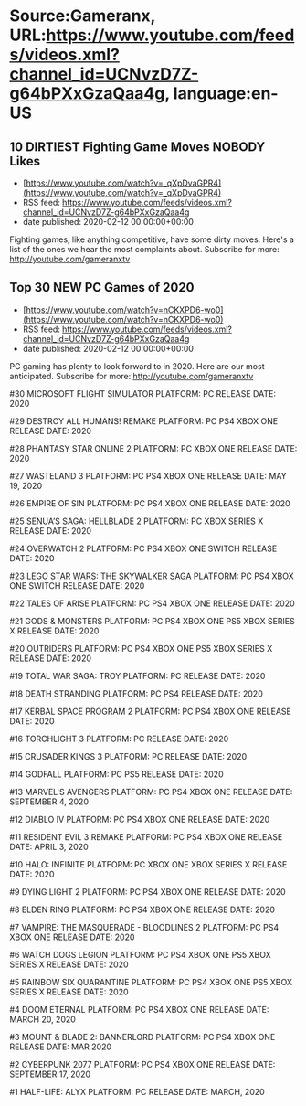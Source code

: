 # Source:Gameranx, URL:https://www.youtube.com/feeds/videos.xml?channel_id=UCNvzD7Z-g64bPXxGzaQaa4g, language:en-US

## 10 DIRTIEST Fighting Game Moves NOBODY Likes
 - [https://www.youtube.com/watch?v=_qXpDvaGPR4](https://www.youtube.com/watch?v=_qXpDvaGPR4)
 - RSS feed: https://www.youtube.com/feeds/videos.xml?channel_id=UCNvzD7Z-g64bPXxGzaQaa4g
 - date published: 2020-02-12 00:00:00+00:00

Fighting games, like anything competitive, have some dirty moves. Here's a list of the ones we hear the most complaints about.
Subscribe for more: http://youtube.com/gameranxtv

## Top 30 NEW PC Games of 2020
 - [https://www.youtube.com/watch?v=nCKXPD6-wo0](https://www.youtube.com/watch?v=nCKXPD6-wo0)
 - RSS feed: https://www.youtube.com/feeds/videos.xml?channel_id=UCNvzD7Z-g64bPXxGzaQaa4g
 - date published: 2020-02-12 00:00:00+00:00

PC gaming has plenty to look forward to in 2020. Here are our most anticipated.
Subscribe for more: http://youtube.com/gameranxtv

#30 MICROSOFT FLIGHT SIMULATOR
PLATFORM: PC
RELEASE DATE: 2020

#29 DESTROY ALL HUMANS! REMAKE
PLATFORM: PC PS4 XBOX ONE
RELEASE DATE: 2020

#28 PHANTASY STAR ONLINE 2
PLATFORM: PC XBOX ONE
RELEASE DATE: 2020

#27 WASTELAND 3
PLATFORM: PC PS4 XBOX ONE
RELEASE DATE: MAY 19, 2020

#26 EMPIRE OF SIN
PLATFORM: PC PS4 XBOX ONE
RELEASE DATE: 2020

#25 SENUA’S SAGA: HELLBLADE 2
PLATFORM: PC XBOX SERIES X
RELEASE DATE: 2020

#24 OVERWATCH 2
PLATFORM: PC PS4 XBOX ONE SWITCH
RELEASE DATE: 2020

#23 LEGO STAR WARS: THE SKYWALKER SAGA
PLATFORM: PC PS4 XBOX ONE SWITCH
RELEASE DATE: 2020

#22 TALES OF ARISE
PLATFORM: PC PS4 XBOX ONE
RELEASE DATE: 2020

#21 GODS & MONSTERS
PLATFORM: PC PS4 XBOX ONE PS5 XBOX SERIES X
RELEASE DATE: 2020

#20 OUTRIDERS
PLATFORM: PC PS4 XBOX ONE PS5 XBOX SERIES X
RELEASE DATE: 2020

#19 TOTAL WAR SAGA: TROY
PLATFORM: PC 
RELEASE DATE: 2020

#18 DEATH STRANDING
PLATFORM: PC PS4 
RELEASE DATE: 2020

#17 KERBAL SPACE PROGRAM 2
PLATFORM: PC PS4 XBOX ONE 
RELEASE DATE: 2020

#16 TORCHLIGHT 3
PLATFORM: PC
RELEASE DATE: 2020

#15 CRUSADER KINGS 3
PLATFORM: PC 
RELEASE DATE: 2020

#14 GODFALL
PLATFORM: PC PS5 
RELEASE DATE: 2020

#13 MARVEL'S AVENGERS
PLATFORM: PC PS4 XBOX ONE
RELEASE DATE: SEPTEMBER 4, 2020

#12 DIABLO IV
PLATFORM: PC PS4 XBOX ONE 
RELEASE DATE: 2020

#11 RESIDENT EVIL 3 REMAKE
PLATFORM: PC PS4 XBOX ONE 
RELEASE DATE: APRIL 3, 2020

#10 HALO: INFINITE
PLATFORM: PC XBOX ONE XBOX SERIES X
RELEASE DATE: 2020

#9 DYING LIGHT 2
PLATFORM: PC PS4 XBOX ONE 
RELEASE DATE: 2020

#8 ELDEN RING
PLATFORM: PC PS4 XBOX ONE 
RELEASE DATE: 2020

#7 VAMPIRE: THE MASQUERADE - BLOODLINES 2
PLATFORM: PC PS4 XBOX ONE 
RELEASE DATE: 2020

#6 WATCH DOGS LEGION
PLATFORM: PC PS4 XBOX ONE PS5 XBOX SERIES X
RELEASE DATE: 2020

#5 RAINBOW SIX QUARANTINE
PLATFORM: PC PS4 XBOX ONE PS5 XBOX SERIES X
RELEASE DATE: 2020

#4 DOOM ETERNAL
PLATFORM: PC PS4 XBOX ONE 
RELEASE DATE: MARCH 20, 2020

#3 MOUNT & BLADE 2: BANNERLORD
PLATFORM: PC PS4 XBOX ONE
RELEASE DATE: MAR 2020

#2 CYBERPUNK 2077
PLATFORM: PC PS4 XBOX ONE 
RELEASE DATE: SEPTEMBER 17, 2020

#1 HALF-LIFE: ALYX
PLATFORM: PC 
RELEASE DATE: MARCH, 2020

